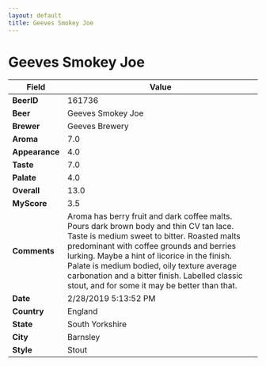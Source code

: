 ```yaml
---
layout: default
title: Geeves Smokey Joe
---
```


# Geeves Smokey Joe

| Field         | Value     |
|---------------|-----------|
| **BeerID** | 161736 |
| **Beer** | Geeves Smokey Joe |
| **Brewer** | Geeves Brewery |
| **Aroma** | 7.0 |
| **Appearance** | 4.0 |
| **Taste** | 7.0 |
| **Palate** | 4.0 |
| **Overall** | 13.0 |
| **MyScore** | 3.5 |
| **Comments** | Aroma has berry fruit and dark coffee malts. Pours dark brown body and thin CV tan lace. Taste is medium sweet to bitter. Roasted malts predominant with coffee grounds and berries lurking. Maybe a hint of licorice in the finish. Palate is medium bodied, oily texture average carbonation and a bitter finish. Labelled classic stout, and for some it may be better than that. |
| **Date** | 2/28/2019 5:13:52 PM |
| **Country** | England |
| **State** | South Yorkshire |
| **City** | Barnsley |
| **Style** | Stout |
